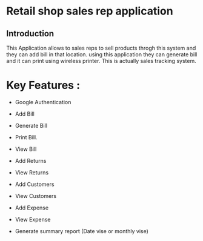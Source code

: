 # Retail shop sales rep application



## Introduction
This Application allows to sales reps to sell products throgh this system and they can add bill in that location. using this application they can generate bill and it can print using wireless printer. This is actually sales tracking system.


# Key Features :

*   Google Authentication

*	Add Bill

*	Generate Bill
    
*	Print Bill.

*	View Bill

*	Add Returns

*	View Returns

*	Add Customers

*	View Customers

*	Add Expense

*	View Expense

*	Generate summary report (Date vise or monthly vise)
